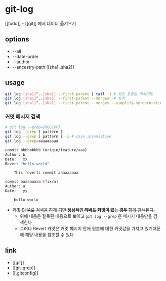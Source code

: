 # git-log

[[todo]] - [[git]] 에서 데이터 옮겨오기

## options
- --all
- --date-order
- --author
- --ancestry-path [[sha1..sha2]]

## usage
```sh
git log [sha1]^..[sha1] --first-parent | tail -1 # 최초 포함된 머지커밋
git log [sha1]^..[sha1] --first-parent --merges  # 트리
git log [sha1]^..[sha1] --first-parent --merges --simplify-by-decoration # 브랜치 포함 순서 트리
```

### 커밋 메시지 검색
```sh
# git log --grep=[REGEXP]
git log --grep [ pattern ]
git log --grep [ pattern ] -i # case insensitive 
git log --grep=aaaaaaaaa

commit bbbbbbbbb (origin/feature/aaa)
Author: b
Date:   xx
Revert "hello world"

    This reverts commit aaaaaaaaa

commit aaaaaaaaa (fix/a)
Author: a
Date:   yy

    hello world
```
- ~~커밋 SHA로 검색을 하게 되면 **정상적인 리버트 커밋이 있는 경우** 함께 검색된다.~~
  - 위에 내용은 잘못된 내용으로 보이고 `git log --grep` 은 메시지 내용만을 검색한다
  - 그러나 Revert 커밋은 커밋 메시지 안에 원본에 대한 커밋값을 가지고 있기때문에 해당 내용을 참조할 수 있다

## link
- [[git]]
- [[git-grep]]
- [[.gitconfig]]
